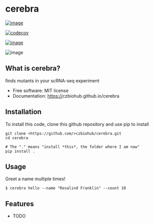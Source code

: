 cerebra
================================

[![image](https://img.shields.io/travis/%7B%7B%20cookiecutter.github_organization%20%7D%7D/%7B%7B%20cookiecutter.repo_name%20%7D%7D.svg)](https://travis-ci.org/%7B%7B%20cookiecutter.github_organization%20%7D%7D/%7B%7B%20cookiecutter.repo_name%20%7D%7D)


[![codecov](https://codecov.io/gh/%7B%7B%20cookiecutter.github_organization%20%7D%7D/%7B%7B%20cookiecutter.repo_name%20%7D%7D/branch/master/graph/badge.svg)](https://codecov.io/gh/%7B%7B%20cookiecutter.github_organization%20%7D%7D/%7B%7B%20cookiecutter.repo_name%20%7D%7D)

[![image](https://img.shields.io/pypi/v/%7B%7B%20cookiecutter.repo_name%20%7D%7D.svg)](https://pypi.python.org/pypi/%7B%7B%20cookiecutter.repo_name%20%7D%7D)

![image](https://www.writeups.org/wp-content/uploads/Cerebra-Marvel-Comics-X-Men-2099-Shakti-Haddad.jpg)

What is cerebra?
-------------------------------------

finds mutants in your scRNA-seq experiment

-   Free software: MIT license
-   Documentation: <https://>czbiohub.github.io/cerebra

Installation
------------

To install this code, clone this github repository and use pip to install

```
git clone <https://github.com/>czbiohub/cerebra.git 
cd cerebra 

# The "." means "install *this*, the folder where I am now"
pip install . 
```

Usage
-----

Greet a name multiple times!

```
$ cerebra hello --name "Rosalind Franklin" --count 10 
```


Features
--------

-   TODO

